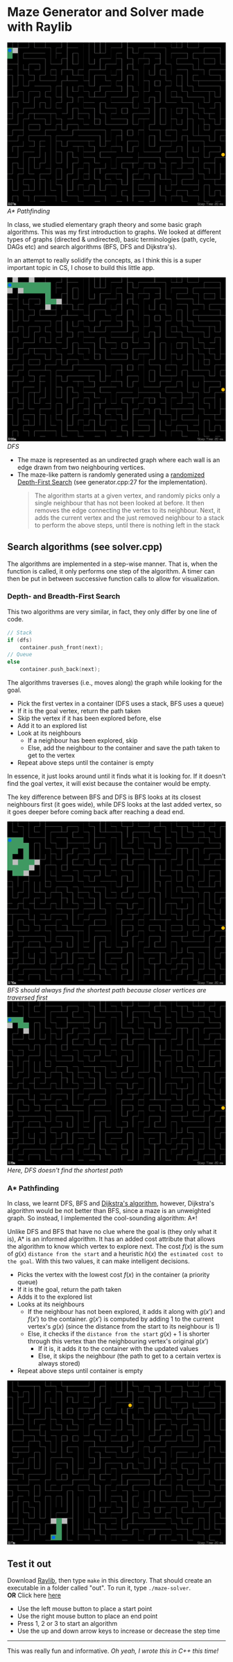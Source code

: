 # Maze Generator and Solver made with Raylib

![A* Pathfinding](img/A*%202.gif)<em>A* Pathfinding</em>

In class, we studied elementary graph theory and some basic graph algorithms. This was my first introduction to graphs. We looked at different types of graphs (directed & undirected), basic terminologies (path, cycle, DAGs etc) and search algorithms (BFS, DFS and Dijkstra's).

In an attempt to really solidify the concepts, as I think this is a super important topic in CS, I chose to build this little app.

![Depth First Search](img/DFS%202.gif)*DFS*

- The maze is represented as an undirected graph where each wall is an edge drawn from two neighbouring vertices.
- The maze-like pattern is randomly generated using a [randomized Depth-First Search](https://www.wikiwand.com/en/Maze_generation_algorithm#Randomized_depth-first_search) (see generator.cpp:27 for the implementation).
	> The algorithm starts at a given vertex, and randomly picks only a single neighbour that has not been looked at before. It then removes the edge connecting the vertex to its neighbour. Next, it adds the current vertex and the just removed neighbour to a stack to perform the above steps, until there is nothing left in the stack

## Search algorithms (see solver.cpp)
The algorithms are implemented in a step-wise manner. That is, when the function is called, it only performs one step of the algorithm. A timer can then be put in between successive function calls to allow for visualization.

### Depth- and Breadth-First Search
This two algorithms are very similar, in fact, they only differ by one line of code.
```c++
// Stack
if (dfs)
    container.push_front(next);
// Queue
else
    container.push_back(next);
```
The algorithms traverses (i.e., moves along) the graph while looking for the goal.
- Pick the first vertex in a container (DFS uses a stack, BFS uses a queue)
- If it is the goal vertex, return the path taken
- Skip the vertex if it has been explored before, else
- Add it to an explored list
- Look at its neighbours
	- If a neighbour has been explored, skip
	- Else, add the neighbour to the container and save the path taken to get to the vertex
- Repeat above steps until the container is empty

In essence, it just looks around until it finds what it is looking for. If it doesn't find the goal vertex, it will exist because the container would be empty.

The key difference between BFS and DFS is BFS looks at its closest neighbours first (it goes wide), while DFS looks at the last added vertex, so it goes deeper before coming back after reaching a dead end.

![BFS](img/BFS.gif)*BFS should always find the shortest path because closer vertices are traversed first* 
![DFS](img/DFS.gif)*Here, DFS doesn't find the shortest path*

### A* Pathfinding
In class, we learnt DFS, BFS and [Dijkstra's algorithm](https://www.wikiwand.com/en/Dijkstra's_algorithm), however, Dijkstra's algorithm would be not better than BFS, since a maze is an unweighted graph. So instead, I implemented the cool-sounding algorithm: A*!

Unlike DFS and BFS that have no clue where the goal is (they only what it is), A* is an informed algorithm. It has an added cost attribute that allows the algorithm to know which vertex to explore next. The cost $f(x)$ is the sum of $g(x)$ `distance from the start` and a heuristic $h(x)$ the` estimated cost to the goal`. With this two values, it can make intelligent decisions.
- Picks the vertex with the lowest cost $f(x)$ in the container (a priority queue)
- If it is the goal, return the path taken
- Adds it to the explored list
- Looks at its neighbours
	- If the neighbour has not been explored, it adds it along with $g(x')$ and $f(x')$ to the container.  $g(x')$ is computed by adding 1 to the current vertex's $g(x)$ (since the distance from the start to its neighbour is 1)
	- Else, it checks if the `distance from the start` $g(x) + 1$ is shorter through this vertex than the neighbouring vertex's original $g(x')$
		- If it is, it adds it to the container with the updated values
		- Else, it skips the neighbour 
	(the path to get to a certain vertex is always stored)
- Repeat above steps until container is empty

![A*](img/A*.gif)

## Test it out
Download [Raylib](https://www.raylib.com/), then type `make` in this directory. That should create an executable in a folder called "out". To run it, type `./maze-solver`.  
<strong>OR</strong>
Click here [here](https://github.com/obaodelana/maze-solver/web/maze-solver.html)

- Use the left mouse button to place a start point
- Use the right mouse button to place an end point
- Press 1, 2 or 3 to start an algorithm
- Use the up and down arrow keys to increase or decrease the step time

---
This was really fun and informative. *Oh yeah, I wrote this in C++ this time!*
